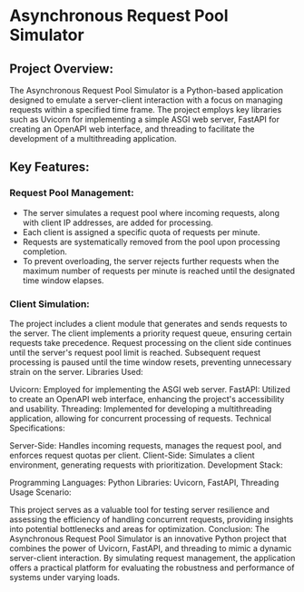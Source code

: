 # Asynchronous Request Pool Simulator

## Project Overview:
The Asynchronous Request Pool Simulator is a Python-based application designed to emulate a server-client interaction with a focus on managing requests within a specified time frame. The project employs key libraries such as Uvicorn for implementing a simple ASGI web server, FastAPI for creating an OpenAPI web interface, and threading to facilitate the development of a multithreading application.

## Key Features:
### Request Pool Management:
- The server simulates a request pool where incoming requests, along with
  client IP addresses, are added for processing.
- Each client is assigned a specific quota of requests per minute.
- Requests are systematically removed from the pool upon processing completion.
- To prevent overloading, the server rejects further requests when the maximum
  number of requests per minute is reached until the designated
  time window elapses.

### Client Simulation:
The project includes a client module that generates and sends requests to the server.
The client implements a priority request queue, ensuring certain requests take precedence.
Request processing on the client side continues until the server's request pool limit is reached.
Subsequent request processing is paused until the time window resets, preventing unnecessary strain on the server.
Libraries Used:

Uvicorn: Employed for implementing the ASGI web server.
FastAPI: Utilized to create an OpenAPI web interface, enhancing the project's accessibility and usability.
Threading: Implemented for developing a multithreading application, allowing for concurrent processing of requests.
Technical Specifications:

Server-Side: Handles incoming requests, manages the request pool, and enforces request quotas per client.
Client-Side: Simulates a client environment, generating requests with prioritization.
Development Stack:

Programming Languages: Python
Libraries: Uvicorn, FastAPI, Threading
Usage Scenario:

This project serves as a valuable tool for testing server resilience and assessing the efficiency of handling concurrent requests, providing insights into potential bottlenecks and areas for optimization.
Conclusion:
The Asynchronous Request Pool Simulator is an innovative Python project that combines the power of Uvicorn, FastAPI, and threading to mimic a dynamic server-client interaction. By simulating request management, the application offers a practical platform for evaluating the robustness and performance of systems under varying loads.
